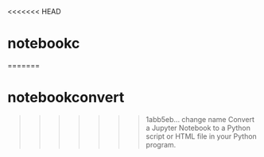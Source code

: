 <<<<<<< HEAD
# notebookc
=======
# notebookconvert
>>>>>>> 1abb5eb... change name
Convert a Jupyter Notebook to a Python script or HTML file in your Python program.
